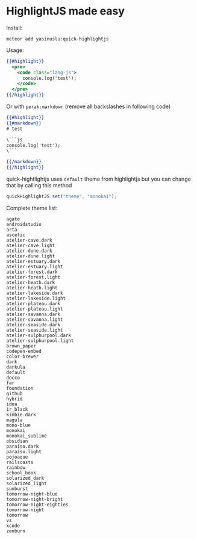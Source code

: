 # HighlightJS made easy

Install:

```
meteor add yasinuslu:quick-highlightjs
```

Usage:

```handlebars
{{#highlight}}
  <pre>
    <code class="lang-js">
      console.log('test');
    </code>
  </pre>
{{/highlight}}
```

Or with `perak:markdown` (remove all backslashes in following code)

```handlebars
{{#highlight}}
{{#markdown}}
# test

\```js
console.log('test');
\```

{{/markdown}}
{{/highlight}}
```

quick-hightlightjs uses `default` theme from highlightjs but you can change that by calling this method
```js
quickHighlightJS.set("theme", "monokai");
```

Complete theme list:

```
agate
androidstudio
arta
ascetic
atelier-cave.dark
atelier-cave.light
atelier-dune.dark
atelier-dune.light
atelier-estuary.dark
atelier-estuary.light
atelier-forest.dark
atelier-forest.light
atelier-heath.dark
atelier-heath.light
atelier-lakeside.dark
atelier-lakeside.light
atelier-plateau.dark
atelier-plateau.light
atelier-savanna.dark
atelier-savanna.light
atelier-seaside.dark
atelier-seaside.light
atelier-sulphurpool.dark
atelier-sulphurpool.light
brown_paper
codepen-embed
color-brewer
dark
darkula
default
docco
far
foundation
github
hybrid
idea
ir_black
kimbie.dark
magula
mono-blue
monokai
monokai_sublime
obsidian
paraiso.dark
paraiso.light
pojoaque
railscasts
rainbow
school_book
solarized_dark
solarized_light
sunburst
tomorrow-night-blue
tomorrow-night-bright
tomorrow-night-eighties
tomorrow-night
tomorrow
vs
xcode
zenburn
```
